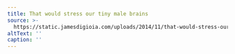```yaml
---
title: That would stress our tiny male brains
source: >-
  https://static.jamesdigioia.com/uploads/2014/11/that-would-stress-our-tiny-male-brains.png
altText: ''
caption: ''
---
```


